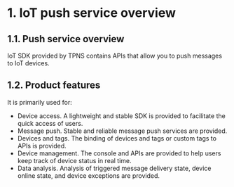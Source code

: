 # 1. IoT push service overview

## 1.1. Push service overview

IoT SDK provided by TPNS contains APIs that allow you to push messages to IoT devices.

## 1.2. Product features

It is primarily used for:

- Device access. A lightweight and stable SDK is provided to facilitate the quick access of users.
- Message push. Stable and reliable message push services are provided.
- Devices and tags. The binding of devices and tags or custom tags to APIs is provided.
- Device management. The console and APIs are provided to help users keep track of device status in real time.
- Data analysis. Analysis of triggered message delivery state, device online state, and device exceptions are provided.


